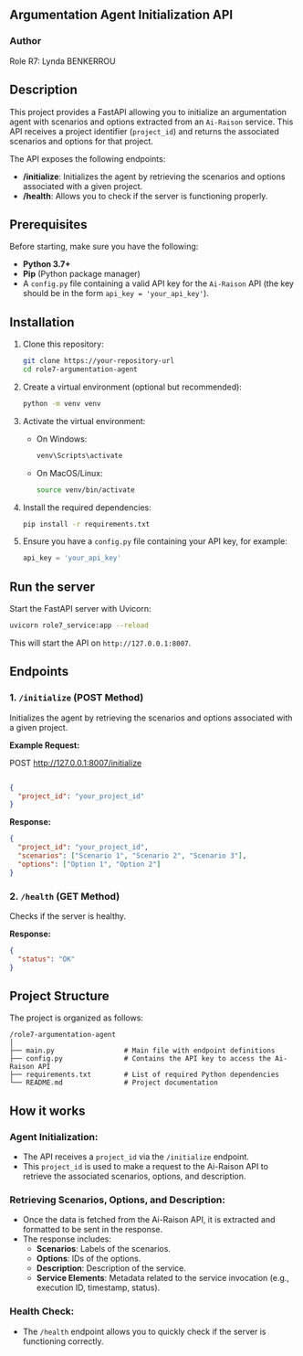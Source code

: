 ## Argumentation Agent Initialization API
### Author
Role R7: Lynda BENKERROU

## Description

This project provides a FastAPI allowing you to initialize an argumentation agent with scenarios and options extracted from an `Ai-Raison` service. This API receives a project identifier (`project_id`) and returns the associated scenarios and options for that project.

The API exposes the following endpoints:
- **/initialize**: Initializes the agent by retrieving the scenarios and options associated with a given project.
- **/health**: Allows you to check if the server is functioning properly.

## Prerequisites

Before starting, make sure you have the following:

- **Python 3.7+**
- **Pip** (Python package manager)
- A `config.py` file containing a valid API key for the `Ai-Raison` API (the key should be in the form `api_key = 'your_api_key'`).

## Installation

1. Clone this repository:
   ```bash
   git clone https://your-repository-url
   cd role7-argumentation-agent
   ```

2. Create a virtual environment (optional but recommended):
   ```bash
   python -m venv venv
   ```

3. Activate the virtual environment:
   - On Windows:
     ```bash
     venv\Scripts\activate
     ```
   - On MacOS/Linux:
     ```bash
     source venv/bin/activate
     ```

4. Install the required dependencies:
   ```bash
   pip install -r requirements.txt
   ```

5. Ensure you have a `config.py` file containing your API key, for example:
   ```python
   api_key = 'your_api_key'
   ```

## Run the server

Start the FastAPI server with Uvicorn:

```bash
uvicorn role7_service:app --reload
```

This will start the API on `http://127.0.0.1:8007`.

## Endpoints

### 1. `/initialize` (POST Method)

Initializes the agent by retrieving the scenarios and options associated with a given project.

**Example Request:** 

POST http://127.0.0.1:8007/initialize


```json

{
  "project_id": "your_project_id"
}
```

**Response:**

```json
{
  "project_id": "your_project_id",
  "scenarios": ["Scenario 1", "Scenario 2", "Scenario 3"],
  "options": ["Option 1", "Option 2"]
}
```

### 2. `/health` (GET Method)

Checks if the server is healthy.

**Response:**

```json
{
  "status": "OK"
}
```

## Project Structure

The project is organized as follows:

```
/role7-argumentation-agent
│
├── main.py                 # Main file with endpoint definitions
├── config.py               # Contains the API key to access the Ai-Raison API
├── requirements.txt        # List of required Python dependencies
└── README.md               # Project documentation
```

## How it works

### Agent Initialization:
- The API receives a `project_id` via the `/initialize` endpoint.
- This `project_id` is used to make a request to the Ai-Raison API to retrieve the associated scenarios, options, and description.

### Retrieving Scenarios, Options, and Description:
- Once the data is fetched from the Ai-Raison API, it is extracted and formatted to be sent in the response.
- The response includes:
  - **Scenarios**: Labels of the scenarios.
  - **Options**: IDs of the options.
  - **Description**: Description of the service.
  - **Service Elements**: Metadata related to the service invocation (e.g., execution ID, timestamp, status).

### Health Check:
- The `/health` endpoint allows you to quickly check if the server is functioning correctly.




